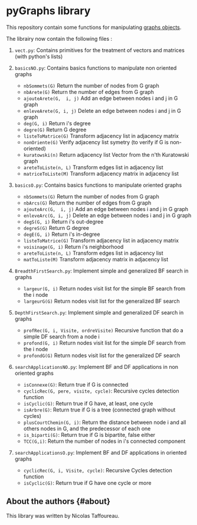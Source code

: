 # pyGraphs library

This repository contain some functions for manipulating [graphs objects](https://en.wikipedia.org/wiki/Graph_(discrete_mathematics)). 

The librairy now contain the following files :

1. `vect.py`: Contains primitives for the treatment of vectors and matrices (with python's lists)

2. `basicsNO.py`: Contains basics functions to manipulate non oriented graphs
   - `nbSommets(G)` Return the number of nodes from G graph
   - `nbArete(G)` Return the number of edges from G graph
   - `ajouteArete(G,  i, j)` Add an edge between nodes i and j in G graph
   - `enleveArete(G, i, j)` Delete an edge between nodes i and j in G graph
   - `deg(G, i)` Return i's degree
   - `degre(G)` Return G degree
   - `listeToMatrice(G)` Transform adjacency list in adjacency matrix
   - `nonOriente(G)` Verify adjacency list symetry (to verify if G is non-oriented)
   - `kuratowski(n)` Return adjacency list Vector from the n'th Kuratowski graph
   - `areteToListe(n, L)` Transform edges list in adjacency list
   - `matriceToListe(M)` Transform adjacency matrix in adjacency list

3. `basicsO.py`: Contains basics functions to manipulate oriented graphs 
   - `nbSommets(G)` Return the number of nodes from G graph
   - `nbArcs(G)` Return the number of edges from G graph
   - `ajouteArc(G,  i, j)` Add an edge between nodes i and j in G graph
   - `enleveArc(G, i, j)` Delete an edge between nodes i and j in G graph
   - `degS(G, i)` Return i's out-degree
   - `degreS(G)` Return G degree
   - `degE(G, i)` Return i's in-degree
   - `listeToMatrice(G)` Transform adjacency list in adjacency matrix
   - `voisinage(G, i)` Return i's neighborhood 
   - `areteToListe(n, L)` Transform edges list in adjacency list
   - `matToListe(M)` Transform adjacency matrix in adjacency list

4. `BreadthFirstSearch.py`: Implement simple and generalized BF search in graphs
   - `largeur(G, i)` Return nodes visit list for the simple BF search from the i node
   - `largeurG(G)` Return nodes visit list for the generalized BF search

5. `DepthFirstSearch.py`: Implement simple and generalized DF search in graphs
   - `profRec(G, i, Visite, ordreVisite)` Recursive function that do a simple DF search from a node i
   - `profond(G, i)` Return nodes visit list for the simple DF search from the i node
   - `profondG(G)` Return nodes visit list for the generalized DF search
   
6. `searchApplicationsNO.py`: Implement BF and DF applications in non oriented graphs
   - `isConnexe(G)`: Return true if G is connected
   - `cyclicRec(G, pere, visite, cycle)`: Recursive cycles detection function
   - `isCyclic(G)`: Return true if G have, at least, one cycle
   - `isArbre(G)`: Return true if G is a tree (connected graph without cycles)
   - `plusCourtChemin(G, i)`: Return the distance between node i and all others nodes in G, and the predecessor of each one
   - `is_biparti(G)`: Return true if G is bipartite, false either
   - `TCC(G,i)`: Return the number of nodes in i's connected component
   
7. `searchApplicationsO.py`: Implement BF and DF applications in oriented graphs
   - `cyclicRec(G, i, Visite, cycle)`: Recursive Cycles detection function  
   - `isCyclic(G)`: Return true if G have one cycle or more


About the authors                                                  {#about}
-----------------

This library was written by Nicolas Taffoureau.
